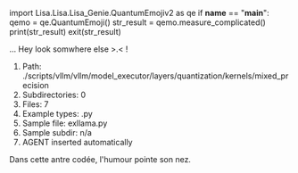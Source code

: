 
import Lisa.Lisa.Lisa_Genie.QuantumEmojiv2 as qe
if __name__ == "__main__":
  qemo = qe.QuantumEmoji()
  str_result = qemo.measure_complicated()
  print(str_result)
  exit(str_result)

... Hey look somwhere else >.< !

1. Path: ./scripts/vllm/vllm/model_executor/layers/quantization/kernels/mixed_precision
2. Subdirectories: 0
3. Files: 7
4. Example types: .py
5. Sample file: exllama.py
6. Sample subdir: n/a
7. AGENT inserted automatically

Dans cette antre codée, l'humour pointe son nez.
